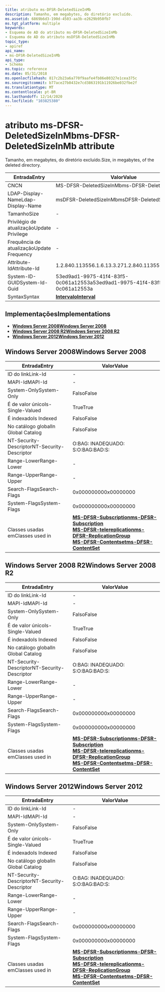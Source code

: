```yaml
---
title: atributo ms-DFSR-DeletedSizeInMb
description: Tamanho, em megabytes, do diretório excluído.
ms.assetid: 6869b6d3-190d-4503-aa3b-e2629b950fb7
ms.tgt_platform: multiple
keywords:
- Esquema de AD do atributo ms-DFSR-DeletedSizeInMb
- Esquema de AD do atributo msDFSR-DeletedSizeInMb
topic_type:
- apiref
api_name:
- ms-DFSR-DeletedSizeInMb
api_type:
- Schema
ms.topic: reference
ms.date: 05/31/2018
ms.openlocfilehash: 817c2b23a6a770f9aafe4fb86e80327e1cea375c
ms.sourcegitcommit: b77ace27b0432e7cd3863191b11926be032fbe2f
ms.translationtype: MT
ms.contentlocale: pt-BR
ms.lasthandoff: 12/14/2020
ms.locfileid: "103825380"
---
```

# <a name="ms-dfsr-deletedsizeinmb-attribute"></a><span data-ttu-id="04cd2-105">atributo ms-DFSR-DeletedSizeInMb</span><span class="sxs-lookup"><span data-stu-id="04cd2-105">ms-DFSR-DeletedSizeInMb attribute</span></span>

<span data-ttu-id="04cd2-106">Tamanho, em megabytes, do diretório excluído.</span><span class="sxs-lookup"><span data-stu-id="04cd2-106">Size, in megabytes, of the deleted directory.</span></span>



| <span data-ttu-id="04cd2-107">Entrada</span><span class="sxs-lookup"><span data-stu-id="04cd2-107">Entry</span></span> | <span data-ttu-id="04cd2-108">Valor</span><span class="sxs-lookup"><span data-stu-id="04cd2-108">Value</span></span> |
|-------------------|--------------------------------------|
| <span data-ttu-id="04cd2-109">CN</span><span class="sxs-lookup"><span data-stu-id="04cd2-109">CN</span></span>                | <span data-ttu-id="04cd2-110">MS-DFSR-DeletedSizeInMb</span><span class="sxs-lookup"><span data-stu-id="04cd2-110">ms-DFSR-DeletedSizeInMb</span></span>              |
| <span data-ttu-id="04cd2-111">LDAP-Display-Name</span><span class="sxs-lookup"><span data-stu-id="04cd2-111">Ldap-Display-Name</span></span> | <span data-ttu-id="04cd2-112">msDFSR-DeletedSizeInMb</span><span class="sxs-lookup"><span data-stu-id="04cd2-112">msDFSR-DeletedSizeInMb</span></span>               |
| <span data-ttu-id="04cd2-113">Tamanho</span><span class="sxs-lookup"><span data-stu-id="04cd2-113">Size</span></span>              | \-                                   |
| <span data-ttu-id="04cd2-114">Privilégio de atualização</span><span class="sxs-lookup"><span data-stu-id="04cd2-114">Update Privilege</span></span>  | \-                                   |
| <span data-ttu-id="04cd2-115">Frequência de atualização</span><span class="sxs-lookup"><span data-stu-id="04cd2-115">Update Frequency</span></span>  | \-                                   |
| <span data-ttu-id="04cd2-116">Attribute-Id</span><span class="sxs-lookup"><span data-stu-id="04cd2-116">Attribute-Id</span></span>      | <span data-ttu-id="04cd2-117">1.2.840.113556.1.6.13.3.27</span><span class="sxs-lookup"><span data-stu-id="04cd2-117">1.2.840.113556.1.6.13.3.27</span></span>           |
| <span data-ttu-id="04cd2-118">System-ID-GUID</span><span class="sxs-lookup"><span data-stu-id="04cd2-118">System-Id-Guid</span></span>    | <span data-ttu-id="04cd2-119">53ed9ad1-9975-41f4-83f5-0c061a12553a</span><span class="sxs-lookup"><span data-stu-id="04cd2-119">53ed9ad1-9975-41f4-83f5-0c061a12553a</span></span> |
| <span data-ttu-id="04cd2-120">Syntax</span><span class="sxs-lookup"><span data-stu-id="04cd2-120">Syntax</span></span>            | [<span data-ttu-id="04cd2-121">**Intervalo**</span><span class="sxs-lookup"><span data-stu-id="04cd2-121">**Interval**</span></span>](s-interval.md)       |



## <a name="implementations"></a><span data-ttu-id="04cd2-122">Implementações</span><span class="sxs-lookup"><span data-stu-id="04cd2-122">Implementations</span></span>

-   [<span data-ttu-id="04cd2-123">**Windows Server 2008**</span><span class="sxs-lookup"><span data-stu-id="04cd2-123">**Windows Server 2008**</span></span>](#windows-server-2008)
-   [<span data-ttu-id="04cd2-124">**Windows Server 2008 R2**</span><span class="sxs-lookup"><span data-stu-id="04cd2-124">**Windows Server 2008 R2**</span></span>](#windows-server-2008-r2)
-   [<span data-ttu-id="04cd2-125">**Windows Server 2012**</span><span class="sxs-lookup"><span data-stu-id="04cd2-125">**Windows Server 2012**</span></span>](#windows-server-2012)

## <a name="windows-server-2008"></a><span data-ttu-id="04cd2-126">Windows Server 2008</span><span class="sxs-lookup"><span data-stu-id="04cd2-126">Windows Server 2008</span></span>



| <span data-ttu-id="04cd2-127">Entrada</span><span class="sxs-lookup"><span data-stu-id="04cd2-127">Entry</span></span> | <span data-ttu-id="04cd2-128">Valor</span><span class="sxs-lookup"><span data-stu-id="04cd2-128">Value</span></span> |
|------------------------|--------------------------------------------------------------------------------------------------------------------------------------------------------------------------------------------------------|
| <span data-ttu-id="04cd2-129">ID do link</span><span class="sxs-lookup"><span data-stu-id="04cd2-129">Link-Id</span></span>                | \-                                                                                                                                                                                                     |
| <span data-ttu-id="04cd2-130">MAPI-Id</span><span class="sxs-lookup"><span data-stu-id="04cd2-130">MAPI-Id</span></span>                | \-                                                                                                                                                                                                     |
| <span data-ttu-id="04cd2-131">System-Only</span><span class="sxs-lookup"><span data-stu-id="04cd2-131">System-Only</span></span>            | <span data-ttu-id="04cd2-132">Falso</span><span class="sxs-lookup"><span data-stu-id="04cd2-132">False</span></span>                                                                                                                                                                                                  |
| <span data-ttu-id="04cd2-133">É de valor único</span><span class="sxs-lookup"><span data-stu-id="04cd2-133">Is-Single-Valued</span></span>       | <span data-ttu-id="04cd2-134">True</span><span class="sxs-lookup"><span data-stu-id="04cd2-134">True</span></span>                                                                                                                                                                                                   |
| <span data-ttu-id="04cd2-135">É indexado</span><span class="sxs-lookup"><span data-stu-id="04cd2-135">Is Indexed</span></span>             | <span data-ttu-id="04cd2-136">Falso</span><span class="sxs-lookup"><span data-stu-id="04cd2-136">False</span></span>                                                                                                                                                                                                  |
| <span data-ttu-id="04cd2-137">No catálogo global</span><span class="sxs-lookup"><span data-stu-id="04cd2-137">In Global Catalog</span></span>      | <span data-ttu-id="04cd2-138">Falso</span><span class="sxs-lookup"><span data-stu-id="04cd2-138">False</span></span>                                                                                                                                                                                                  |
| <span data-ttu-id="04cd2-139">NT-Security-Descriptor</span><span class="sxs-lookup"><span data-stu-id="04cd2-139">NT-Security-Descriptor</span></span> | <span data-ttu-id="04cd2-140">O:BAG: INADEQUADO: S:</span><span class="sxs-lookup"><span data-stu-id="04cd2-140">O:BAG:BAD:S:</span></span>                                                                                                                                                                                           |
| <span data-ttu-id="04cd2-141">Range-Lower</span><span class="sxs-lookup"><span data-stu-id="04cd2-141">Range-Lower</span></span>            | \-                                                                                                                                                                                                     |
| <span data-ttu-id="04cd2-142">Range-Upper</span><span class="sxs-lookup"><span data-stu-id="04cd2-142">Range-Upper</span></span>            | \-                                                                                                                                                                                                     |
| <span data-ttu-id="04cd2-143">Search-Flags</span><span class="sxs-lookup"><span data-stu-id="04cd2-143">Search-Flags</span></span>           | <span data-ttu-id="04cd2-144">0x00000000</span><span class="sxs-lookup"><span data-stu-id="04cd2-144">0x00000000</span></span>                                                                                                                                                                                             |
| <span data-ttu-id="04cd2-145">System-Flags</span><span class="sxs-lookup"><span data-stu-id="04cd2-145">System-Flags</span></span>           | <span data-ttu-id="04cd2-146">0x00000000</span><span class="sxs-lookup"><span data-stu-id="04cd2-146">0x00000000</span></span>                                                                                                                                                                                             |
| <span data-ttu-id="04cd2-147">Classes usadas em</span><span class="sxs-lookup"><span data-stu-id="04cd2-147">Classes used in</span></span>        | [<span data-ttu-id="04cd2-148">**MS-DFSR-Subscription**</span><span class="sxs-lookup"><span data-stu-id="04cd2-148">**ms-DFSR-Subscription**</span></span>](c-msdfsr-subscription.md)<br/> [<span data-ttu-id="04cd2-149">**MS-DFSR-telereplication**</span><span class="sxs-lookup"><span data-stu-id="04cd2-149">**ms-DFSR-ReplicationGroup**</span></span>](c-msdfsr-replicationgroup.md)<br/> [<span data-ttu-id="04cd2-150">**MS-DFSR-Contentset**</span><span class="sxs-lookup"><span data-stu-id="04cd2-150">**ms-DFSR-ContentSet**</span></span>](c-msdfsr-contentset.md)<br/> |



## <a name="windows-server-2008-r2"></a><span data-ttu-id="04cd2-151">Windows Server 2008 R2</span><span class="sxs-lookup"><span data-stu-id="04cd2-151">Windows Server 2008 R2</span></span>



| <span data-ttu-id="04cd2-152">Entrada</span><span class="sxs-lookup"><span data-stu-id="04cd2-152">Entry</span></span> | <span data-ttu-id="04cd2-153">Valor</span><span class="sxs-lookup"><span data-stu-id="04cd2-153">Value</span></span> |
|------------------------|--------------------------------------------------------------------------------------------------------------------------------------------------------------------------------------------------------|
| <span data-ttu-id="04cd2-154">ID do link</span><span class="sxs-lookup"><span data-stu-id="04cd2-154">Link-Id</span></span>                | \-                                                                                                                                                                                                     |
| <span data-ttu-id="04cd2-155">MAPI-Id</span><span class="sxs-lookup"><span data-stu-id="04cd2-155">MAPI-Id</span></span>                | \-                                                                                                                                                                                                     |
| <span data-ttu-id="04cd2-156">System-Only</span><span class="sxs-lookup"><span data-stu-id="04cd2-156">System-Only</span></span>            | <span data-ttu-id="04cd2-157">Falso</span><span class="sxs-lookup"><span data-stu-id="04cd2-157">False</span></span>                                                                                                                                                                                                  |
| <span data-ttu-id="04cd2-158">É de valor único</span><span class="sxs-lookup"><span data-stu-id="04cd2-158">Is-Single-Valued</span></span>       | <span data-ttu-id="04cd2-159">True</span><span class="sxs-lookup"><span data-stu-id="04cd2-159">True</span></span>                                                                                                                                                                                                   |
| <span data-ttu-id="04cd2-160">É indexado</span><span class="sxs-lookup"><span data-stu-id="04cd2-160">Is Indexed</span></span>             | <span data-ttu-id="04cd2-161">Falso</span><span class="sxs-lookup"><span data-stu-id="04cd2-161">False</span></span>                                                                                                                                                                                                  |
| <span data-ttu-id="04cd2-162">No catálogo global</span><span class="sxs-lookup"><span data-stu-id="04cd2-162">In Global Catalog</span></span>      | <span data-ttu-id="04cd2-163">Falso</span><span class="sxs-lookup"><span data-stu-id="04cd2-163">False</span></span>                                                                                                                                                                                                  |
| <span data-ttu-id="04cd2-164">NT-Security-Descriptor</span><span class="sxs-lookup"><span data-stu-id="04cd2-164">NT-Security-Descriptor</span></span> | <span data-ttu-id="04cd2-165">O:BAG: INADEQUADO: S:</span><span class="sxs-lookup"><span data-stu-id="04cd2-165">O:BAG:BAD:S:</span></span>                                                                                                                                                                                           |
| <span data-ttu-id="04cd2-166">Range-Lower</span><span class="sxs-lookup"><span data-stu-id="04cd2-166">Range-Lower</span></span>            | \-                                                                                                                                                                                                     |
| <span data-ttu-id="04cd2-167">Range-Upper</span><span class="sxs-lookup"><span data-stu-id="04cd2-167">Range-Upper</span></span>            | \-                                                                                                                                                                                                     |
| <span data-ttu-id="04cd2-168">Search-Flags</span><span class="sxs-lookup"><span data-stu-id="04cd2-168">Search-Flags</span></span>           | <span data-ttu-id="04cd2-169">0x00000000</span><span class="sxs-lookup"><span data-stu-id="04cd2-169">0x00000000</span></span>                                                                                                                                                                                             |
| <span data-ttu-id="04cd2-170">System-Flags</span><span class="sxs-lookup"><span data-stu-id="04cd2-170">System-Flags</span></span>           | <span data-ttu-id="04cd2-171">0x00000000</span><span class="sxs-lookup"><span data-stu-id="04cd2-171">0x00000000</span></span>                                                                                                                                                                                             |
| <span data-ttu-id="04cd2-172">Classes usadas em</span><span class="sxs-lookup"><span data-stu-id="04cd2-172">Classes used in</span></span>        | [<span data-ttu-id="04cd2-173">**MS-DFSR-Subscription**</span><span class="sxs-lookup"><span data-stu-id="04cd2-173">**ms-DFSR-Subscription**</span></span>](c-msdfsr-subscription.md)<br/> [<span data-ttu-id="04cd2-174">**MS-DFSR-telereplication**</span><span class="sxs-lookup"><span data-stu-id="04cd2-174">**ms-DFSR-ReplicationGroup**</span></span>](c-msdfsr-replicationgroup.md)<br/> [<span data-ttu-id="04cd2-175">**MS-DFSR-Contentset**</span><span class="sxs-lookup"><span data-stu-id="04cd2-175">**ms-DFSR-ContentSet**</span></span>](c-msdfsr-contentset.md)<br/> |



## <a name="windows-server-2012"></a><span data-ttu-id="04cd2-176">Windows Server 2012</span><span class="sxs-lookup"><span data-stu-id="04cd2-176">Windows Server 2012</span></span>



| <span data-ttu-id="04cd2-177">Entrada</span><span class="sxs-lookup"><span data-stu-id="04cd2-177">Entry</span></span> | <span data-ttu-id="04cd2-178">Valor</span><span class="sxs-lookup"><span data-stu-id="04cd2-178">Value</span></span> |
|------------------------|--------------------------------------------------------------------------------------------------------------------------------------------------------------------------------------------------------|
| <span data-ttu-id="04cd2-179">ID do link</span><span class="sxs-lookup"><span data-stu-id="04cd2-179">Link-Id</span></span>                | \-                                                                                                                                                                                                     |
| <span data-ttu-id="04cd2-180">MAPI-Id</span><span class="sxs-lookup"><span data-stu-id="04cd2-180">MAPI-Id</span></span>                | \-                                                                                                                                                                                                     |
| <span data-ttu-id="04cd2-181">System-Only</span><span class="sxs-lookup"><span data-stu-id="04cd2-181">System-Only</span></span>            | <span data-ttu-id="04cd2-182">Falso</span><span class="sxs-lookup"><span data-stu-id="04cd2-182">False</span></span>                                                                                                                                                                                                  |
| <span data-ttu-id="04cd2-183">É de valor único</span><span class="sxs-lookup"><span data-stu-id="04cd2-183">Is-Single-Valued</span></span>       | <span data-ttu-id="04cd2-184">True</span><span class="sxs-lookup"><span data-stu-id="04cd2-184">True</span></span>                                                                                                                                                                                                   |
| <span data-ttu-id="04cd2-185">É indexado</span><span class="sxs-lookup"><span data-stu-id="04cd2-185">Is Indexed</span></span>             | <span data-ttu-id="04cd2-186">Falso</span><span class="sxs-lookup"><span data-stu-id="04cd2-186">False</span></span>                                                                                                                                                                                                  |
| <span data-ttu-id="04cd2-187">No catálogo global</span><span class="sxs-lookup"><span data-stu-id="04cd2-187">In Global Catalog</span></span>      | <span data-ttu-id="04cd2-188">Falso</span><span class="sxs-lookup"><span data-stu-id="04cd2-188">False</span></span>                                                                                                                                                                                                  |
| <span data-ttu-id="04cd2-189">NT-Security-Descriptor</span><span class="sxs-lookup"><span data-stu-id="04cd2-189">NT-Security-Descriptor</span></span> | <span data-ttu-id="04cd2-190">O:BAG: INADEQUADO: S:</span><span class="sxs-lookup"><span data-stu-id="04cd2-190">O:BAG:BAD:S:</span></span>                                                                                                                                                                                           |
| <span data-ttu-id="04cd2-191">Range-Lower</span><span class="sxs-lookup"><span data-stu-id="04cd2-191">Range-Lower</span></span>            | \-                                                                                                                                                                                                     |
| <span data-ttu-id="04cd2-192">Range-Upper</span><span class="sxs-lookup"><span data-stu-id="04cd2-192">Range-Upper</span></span>            | \-                                                                                                                                                                                                     |
| <span data-ttu-id="04cd2-193">Search-Flags</span><span class="sxs-lookup"><span data-stu-id="04cd2-193">Search-Flags</span></span>           | <span data-ttu-id="04cd2-194">0x00000000</span><span class="sxs-lookup"><span data-stu-id="04cd2-194">0x00000000</span></span>                                                                                                                                                                                             |
| <span data-ttu-id="04cd2-195">System-Flags</span><span class="sxs-lookup"><span data-stu-id="04cd2-195">System-Flags</span></span>           | <span data-ttu-id="04cd2-196">0x00000000</span><span class="sxs-lookup"><span data-stu-id="04cd2-196">0x00000000</span></span>                                                                                                                                                                                             |
| <span data-ttu-id="04cd2-197">Classes usadas em</span><span class="sxs-lookup"><span data-stu-id="04cd2-197">Classes used in</span></span>        | [<span data-ttu-id="04cd2-198">**MS-DFSR-Subscription**</span><span class="sxs-lookup"><span data-stu-id="04cd2-198">**ms-DFSR-Subscription**</span></span>](c-msdfsr-subscription.md)<br/> [<span data-ttu-id="04cd2-199">**MS-DFSR-telereplication**</span><span class="sxs-lookup"><span data-stu-id="04cd2-199">**ms-DFSR-ReplicationGroup**</span></span>](c-msdfsr-replicationgroup.md)<br/> [<span data-ttu-id="04cd2-200">**MS-DFSR-Contentset**</span><span class="sxs-lookup"><span data-stu-id="04cd2-200">**ms-DFSR-ContentSet**</span></span>](c-msdfsr-contentset.md)<br/> |



 

 





